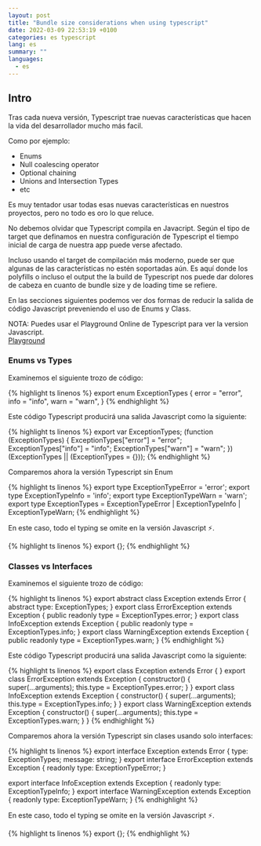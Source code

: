 ```yaml
---
layout: post
title: "Bundle size considerations when using typescript"
date: 2022-03-09 22:53:19 +0100
categories: es typescript
lang: es
summary: ""
languages:
  - es
---
```


<style>
    :root {
        --primary-h: 216;
        --primary-s: 85%;
        --primary-l: 34%;
    }
</style>

## Intro

Tras cada nueva versión, Typescript trae nuevas características que hacen la vida del desarrollador
mucho más facil.

Como por ejemplo:

- Enums
- Null coalescing operator
- Optional chaining
- Unions and Intersection Types
- etc

Es muy tentador usar todas esas nuevas características en nuestros proyectos, pero no todo es oro lo que reluce.

No debemos olvidar que Typescript compila en Javacript. Según el tipo de target que definamos en nuestra configuración de Typescript el tiempo inicial de carga de nuestra app puede verse afectado.

Incluso usando el target de compilación más moderno, puede ser que algunas de las características no estén soportadas aún. Es aquí donde los polyfills o incluso el output the la build de Typescript nos puede dar dolores de cabeza en cuanto de bundle size y de loading time se refiere.

En las secciones siguientes podemos ver dos formas de reducir la salida de código Javascript preveniendo el uso de Enums y Class.

<div class="alert alert-primary" role="alert">
NOTA: Puedes usar el Playground Online de Typescript para ver la version Javascript.
<br>
<a href="https://www.typescriptlang.org/play" class="alert-link">Playground</a>

</div>

### Enums vs Types

Examinemos el siguiente trozo de código:

<div>
{% highlight ts linenos %}
export enum ExceptionTypes {
  error = "error",
  info = "info",
  warn = "warn",
}
{% endhighlight %}
</div>

Este código Typescript producirá una salida Javascript como la siguiente:

<div>
{% highlight ts linenos %}
export var ExceptionTypes;
(function (ExceptionTypes) {
    ExceptionTypes["error"] = "error";
    ExceptionTypes["info"] = "info";
    ExceptionTypes["warn"] = "warn";
})(ExceptionTypes || (ExceptionTypes = {}));
{% endhighlight %}
</div>

Comparemos ahora la versión Typescript sin Enum

<div>
{% highlight ts linenos %}
export type ExceptionTypeError = 'error';
export type ExceptionTypeInfo = 'info';
export type ExceptionTypeWarn = 'warn';
export type ExceptionTypes = ExceptionTypeError | ExceptionTypeInfo | ExceptionTypeWarn;
{% endhighlight %}
</div>

En este caso, todo el typing se omite en la versión Javascript ⚡.

<div>
{% highlight ts linenos %}
export {};
{% endhighlight %}
</div>

### Classes vs Interfaces

Examinemos el siguiente trozo de código:

<div>
{% highlight ts linenos %}
export abstract class Exception extends Error {
  abstract type: ExceptionTypes;
}
export class ErrorException extends Exception {
  public readonly type = ExceptionTypes.error;
}
export class InfoException extends Exception {
  public readonly type = ExceptionTypes.info;
}
export class WarningException extends Exception {
  public readonly type = ExceptionTypes.warn;
}
{% endhighlight %}
</div>

Este código Typescript producirá una salida Javascript como la siguiente:

<div>
{% highlight ts linenos %}
export class Exception extends Error {
}
export class ErrorException extends Exception {
    constructor() {
        super(...arguments);
        this.type = ExceptionTypes.error;
    }
}
export class InfoException extends Exception {
    constructor() {
        super(...arguments);
        this.type = ExceptionTypes.info;
    }
}
export class WarningException extends Exception {
    constructor() {
        super(...arguments);
        this.type = ExceptionTypes.warn;
    }
}
{% endhighlight %}
</div>

Comparemos ahora la versión Typescript sin clases usando solo interfaces:

<div>
{% highlight ts linenos %}
export interface Exception extends Error {
  type: ExceptionTypes;
  message: string;
}
export interface ErrorException extends Exception {
  readonly type: ExceptionTypeError;
}

export interface InfoException extends Exception {
readonly type: ExceptionTypeInfo;
}
export interface WarningException extends Exception {
readonly type: ExceptionTypeWarn;
}
{% endhighlight %}

</div>

En este caso, todo el typing se omite en la versión Javascript ⚡.

<div>
{% highlight ts linenos %}
export {};
{% endhighlight %}
</div>
